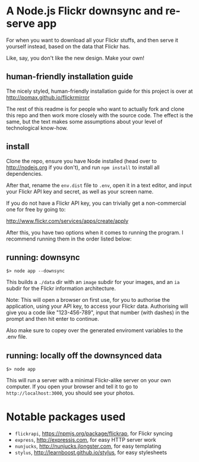 # A Node.js Flickr downsync and re-serve app

For when you want to download all your Flickr stuffs, and then
serve it yourself instead, based on the data that Flickr has.

Like, say, you don't like the new design. Make your own!

## human-friendly installation guide

The nicely styled, human-friendly installation guide for
this project is over at http://pomax.github.io/flickrmirror

The rest of this readme is for people who want to actually
fork and clone this repo and then work more closely with
the source code. The effect is the same, but the text makes
some assumptions about your level of technological know-how.

## install

Clone the repo, ensure you have Node installed (head over
to http://nodejs.org if you don't), and run `npm install`
to install all dependencies.

After that, rename the `env.dist` file to `.env`, open it
in a text editor, and input your Flickr API key and secret,
as well as your screen name.

If you do not have a Flickr API key, you can trivially get a
non-commercial one for free by going to:

  http://www.flickr.com/services/apps/create/apply

After this, you have two options when it comes to running the
program. I recommend running them in the order listed below:

## running: downsync

```
$> node app --downsync
```

This builds a `./data` dir with an `image` subdir for your
images, and an `ia` subdir for the Flickr information architecture.

Note: This will open a browser on first use, for you to authorise
the application, using your API key, to access your Flickr data.
Authorising will give you a code like "123-456-789", input that
number (with dashes) in the prompt and then hit enter to continue.

Also make sure to copey over the generated enviroment variables
to the .env file.

## running: locally off the downsynced data

```
$> node app
```

This will run a server with a minimal Flickr-alike server
on your own computer. If you open your browser and tell it
to go to `http://localhost:3000`, you should see your photos.

# Notable packages used

* `flickrapi`, https://npmjs.org/package/flickrap, for Flickr syncing
* `express`, http://expressjs.com, for easy HTTP server work
* `nunjucks`, http://nunjucks.jlongster.com, for easy templating
* `stylus`, http://learnboost.github.io/stylus, for easy stylesheets
